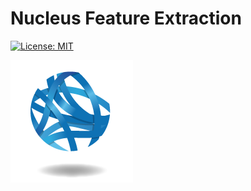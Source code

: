 # Nucleus Feature Extraction

[![License: MIT](https://img.shields.io/badge/License-MIT-yellow.svg)](https://opensource.org/licenses/MIT)

[![CBiB Logo](imgs/cbib_logo.png)](https://www.cbib.u-bordeaux.fr/)
